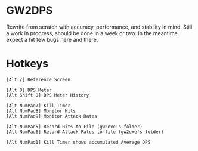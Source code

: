 GW2DPS
======

Rewrite from scratch with accuracy, performance, and stability in mind. Still a work in progress, should be done in a week or two. In the meantime expect a hit few bugs here and there.

Hotkeys
=======
```
[Alt /] Reference Screen

[Alt D] DPS Meter
[Alt Shift D] DPS Meter History

[Alt NumPad7] Kill Timer
[Alt NumPad8] Monitor Hits
[Alt NumPad9] Monitor Attack Rates

[Alt NumPad5] Record Hits to File (gw2exe's folder)
[Alt NumPad6] Record Attack Rates to file (gw2exe's folder)

[Alt NumPad1] Kill Timer shows accumulated Average DPS
```
